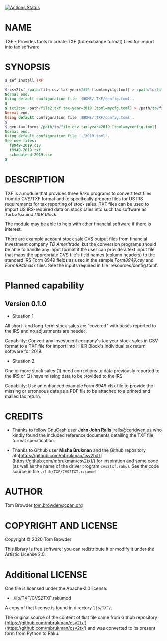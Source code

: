 [![Actions Status](https://github.com/tbrowder/TXF/workflows/test/badge.svg)](https://github.com/tbrowder/TXF/actions)

NAME
====

TXF - Provides tools to create TXF (tax exchange format) files for import into tax software

SYNOPSIS
========

```raku
$ zef install TXF
...
$ csv2txf /path/file.csv tax-year=2019 [toml=mycfg.toml] > /path/to/file.txf
Normal end.
Using default configuration file '$HOME/.TXF/config.toml'.
$
$ txt2csv /path/file2.txf tax-year=2019 [toml=mycfg.toml] > /path/to/file2.csv
Normal end.
Using default configuration file '$HOME/.TXF/config.toml'.
$
$ gen-tax-forms /path/to/file.csv tax-year=2019 [toml=myconfig.toml]
Normal end.
Using default configuration file './2019.toml'.
See new files:
  f8949-2019.csv
  f8949-2019.txf
  schedule-d-2019.csv
$
```

DESCRIPTION
===========

TXF is a module that provides three Raku programs to convert text files from/to CVS/TXF format and to specifically prepare files for US IRS requirements for tax reporting of stock sales. TXF files can be used to import US IRS-required data on stock sales into such tax software as *TurboTax* and *H&R Block*.

The module may be able to help with other financial software if there is interest.

There are example account stock sale CVS output files from financial investment company *TD Ameritrade*, but the conversion programs should be able to handle any input format if the user can provide a text input file that maps the appropriate CVS file's field names (column headers) to the standard IRS Form 8949 fields as used in the sample *Form8949.csv* and *Form8949.xlsx* files. See the inputs required in file 'resources/config.toml'.

Planned capability
==================

Version 0.1.0
-------------

  * Situation 1 

All short- and long-term stock sales are "covered" with bases reported to the IRS and no adjustments are needed.

Capability: Convert any investment company's tax year stock sales in CSV format to a TXF file for import into H & R Block's individual tax return software for 2019.

  * Situation 2

One or more stock sales (1) need corrections to data previously reported to the IRS or (2) have missing data to be provided to the IRS.

Capability: Use an enhanced example Form 8949 xlsx file to provide the missing or erroneous data as a PDF file to be attached to a printed and mailed tax return. 

CREDITS
=======

  * Thanks to fellow [GnuCash](https://gnucash.org) user **John John Ralls** <jralls@ceridwen.us> who kindly found the included reference documents detailing the TXF file format specification.

  * Thanks to Github user **Misha Brukman** and the Github repository atn[https://github.com/mbrukman/csv2txf/](https://github.com/mbrukman/csv2txf/) for inspiration and some code (as well as the name of the driver program `cvs2txf.raku`). See the code source in file `./lib/TXF/CVS2TXT.rakumod`

AUTHOR
======

Tom Browder <tom.browder@cpan.org>

COPYRIGHT AND LICENSE
=====================

Copyright &#x00A9; 2020 Tom Browder

This library is free software; you can redistribute it or modify it under the Artistic License 2.0.

Additional LICENSE
==================

One file is licensed under the Apache-2.0 license:

  * ./lib/TXF/CVS2TXF.rakumod

A copy of that license is found in directory `lib/TXF/`.

The original source of the content of that file came from Github repository [https://github.com/mbrukman/csv2txf](https://github.com/mbrukman/csv2txf) and was converted to its present form from Python to Raku.

